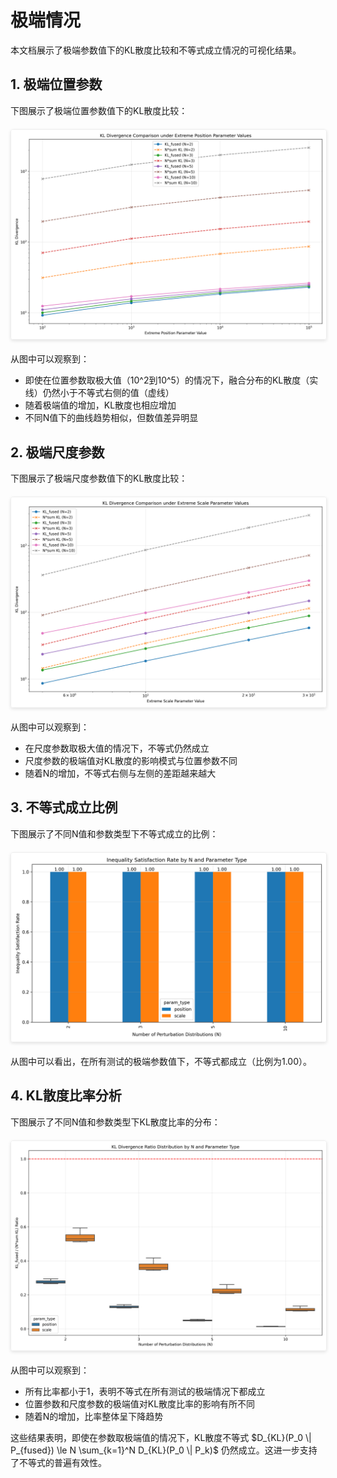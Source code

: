 # 极端情况

本文档展示了极端参数值下的KL散度比较和不等式成立情况的可视化结果。

## 1. 极端位置参数

下图展示了极端位置参数值下的KL散度比较：

<img src="../assets/extreme_cases_position.png" alt="极端位置参数值下的KL散度比较" style="max-width: 100%; height: auto; display: block; margin: 20px auto; border: 1px solid #eee; border-radius: 4px; box-shadow: 0 2px 5px rgba(0,0,0,0.1);">

从图中可以观察到：
- 即使在位置参数取极大值（10^2到10^5）的情况下，融合分布的KL散度（实线）仍然小于不等式右侧的值（虚线）
- 随着极端值的增加，KL散度也相应增加
- 不同N值下的曲线趋势相似，但数值差异明显

## 2. 极端尺度参数

下图展示了极端尺度参数值下的KL散度比较：

<img src="../assets/extreme_cases_scale.png" alt="极端尺度参数值下的KL散度比较" style="max-width: 100%; height: auto; display: block; margin: 20px auto; border: 1px solid #eee; border-radius: 4px; box-shadow: 0 2px 5px rgba(0,0,0,0.1);">

从图中可以观察到：
- 在尺度参数取极大值的情况下，不等式仍然成立
- 尺度参数的极端值对KL散度的影响模式与位置参数不同
- 随着N的增加，不等式右侧与左侧的差距越来越大

## 3. 不等式成立比例

下图展示了不同N值和参数类型下不等式成立的比例：

<img src="../assets/extreme_cases_inequality_holds.png" alt="极端情况下不等式成立的比例" style="max-width: 100%; height: auto; display: block; margin: 20px auto; border: 1px solid #eee; border-radius: 4px; box-shadow: 0 2px 5px rgba(0,0,0,0.1);">

从图中可以看出，在所有测试的极端参数值下，不等式都成立（比例为1.00）。

## 4. KL散度比率分析

下图展示了不同N值和参数类型下KL散度比率的分布：

<img src="../assets/extreme_cases_ratio_boxplot.png" alt="极端情况下的KL散度比率" style="max-width: 100%; height: auto; display: block; margin: 20px auto; border: 1px solid #eee; border-radius: 4px; box-shadow: 0 2px 5px rgba(0,0,0,0.1);">

从图中可以观察到：
- 所有比率都小于1，表明不等式在所有测试的极端情况下都成立
- 位置参数和尺度参数的极端值对KL散度比率的影响有所不同
- 随着N的增加，比率整体呈下降趋势

这些结果表明，即使在参数取极端值的情况下，KL散度不等式 $D_{KL}(P_0 \| P_{fused}) \le N \sum_{k=1}^N D_{KL}(P_0 \| P_k)$ 仍然成立。这进一步支持了不等式的普遍有效性。
